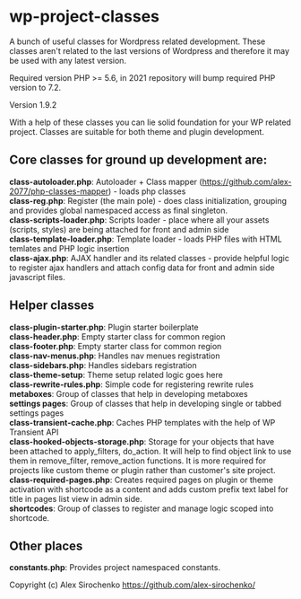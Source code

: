 # wp-project-classes
A bunch of useful classes for Wordpress related development. These classes aren't related to the last versions of Wordpress and therefore it may be used with any latest version.

Required version PHP >= 5.6, in 2021 repository will bump required PHP version to 7.2.

Version 1.9.2

With a help of these classes you can lie solid foundation for your WP related project. Classes are suitable for both theme and plugin development.

## Core classes for ground up development are:
**class-autoloader.php**: Autoloader + Class mapper (https://github.com/alex-2077/php-classes-mapper) - loads php classes
<br>**class-reg.php**: Register (the main pole) - does class initialization, grouping and provides global namespaced access as final singleton.
<br>**class-scripts-loader.php**: Scripts loader - place where all your assets (scripts, styles) are being attached for front and admin side
<br>**class-template-loader.php**: Template loader - loads PHP files with HTML temlates and PHP logic insertion
<br>**class-ajax.php**: AJAX handler and its related classes - provide helpful logic to register ajax handlers and attach config data for front and admin side javascript files.

## Helper classes
**class-plugin-starter.php**: Plugin starter boilerplate
<br>**class-header.php**: Empty starter class for common region
<br>**class-footer.php**: Empty starter class for common region
<br>**class-nav-menus.php**: Handles nav menues registration
<br>**class-sidebars.php**: Handles sidebars registration
<br>**class-theme-setup**: Theme setup related logic goes here
<br>**class-rewrite-rules.php**: Simple code for registering rewrite rules
<br>**metaboxes**: Group of classes that help in developing metaboxes
<br>**settings pages**: Group of classes that help in developing single or tabbed settings pages
<br>**class-transient-cache.php**: Caches PHP templates with the help of WP Transient API
<br>**class-hooked-objects-storage.php**: Storage for your objects that have been attached to apply_filters, do_action. It will help to find object link to use them in remove_filter, remove_action functions. It is more required for projects like custom theme or plugin rather than customer's site project.
<br>**class-required-pages.php**: Creates required pages on plugin or theme activation with shortcode as a content and adds custom prefix text label for title in pages list view in admin side.
<br>**shortcodes**: Group of classes to register and manage logic scoped into shortcode.

## Other places
**constants.php**: Provides project namespaced constants. 


Copyright (c) Alex Sirochenko https://github.com/alex-sirochenko/
